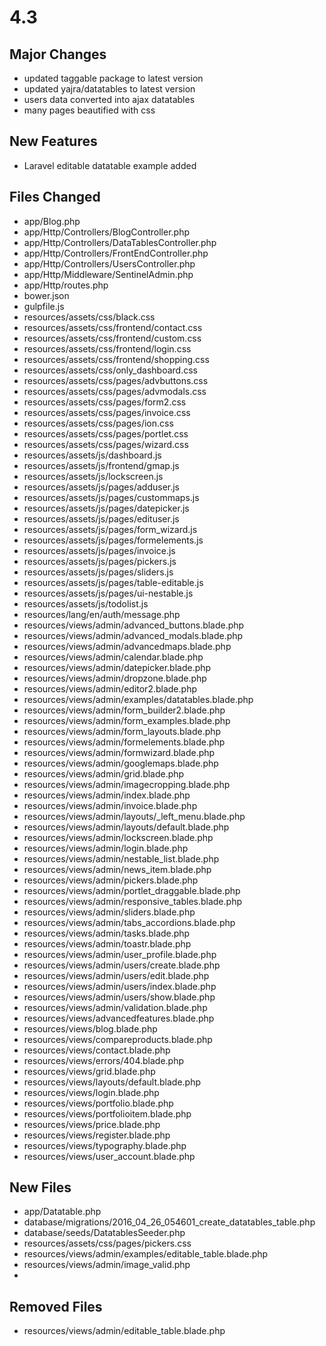# 4.3
## Major Changes
* updated taggable package to latest version
* updated yajra/datatables to latest version
* users data converted into ajax datatables
* many pages beautified with css

## New Features
* Laravel editable datatable example added


## Files Changed
* app/Blog.php
* app/Http/Controllers/BlogController.php
* app/Http/Controllers/DataTablesController.php
* app/Http/Controllers/FrontEndController.php
* app/Http/Controllers/UsersController.php
* app/Http/Middleware/SentinelAdmin.php
* app/Http/routes.php
* bower.json
* gulpfile.js
* resources/assets/css/black.css
* resources/assets/css/frontend/contact.css
* resources/assets/css/frontend/custom.css
* resources/assets/css/frontend/login.css
* resources/assets/css/frontend/shopping.css
* resources/assets/css/only_dashboard.css
* resources/assets/css/pages/advbuttons.css
* resources/assets/css/pages/advmodals.css
* resources/assets/css/pages/form2.css
* resources/assets/css/pages/invoice.css
* resources/assets/css/pages/ion.css
* resources/assets/css/pages/portlet.css
* resources/assets/css/pages/wizard.css
* resources/assets/js/dashboard.js
* resources/assets/js/frontend/gmap.js
* resources/assets/js/lockscreen.js
* resources/assets/js/pages/adduser.js
* resources/assets/js/pages/custommaps.js
* resources/assets/js/pages/datepicker.js
* resources/assets/js/pages/edituser.js
* resources/assets/js/pages/form_wizard.js
* resources/assets/js/pages/formelements.js
* resources/assets/js/pages/invoice.js
* resources/assets/js/pages/pickers.js
* resources/assets/js/pages/sliders.js
* resources/assets/js/pages/table-editable.js
* resources/assets/js/pages/ui-nestable.js
* resources/assets/js/todolist.js
* resources/lang/en/auth/message.php
* resources/views/admin/advanced_buttons.blade.php
* resources/views/admin/advanced_modals.blade.php
* resources/views/admin/advancedmaps.blade.php
* resources/views/admin/calendar.blade.php
* resources/views/admin/datepicker.blade.php
* resources/views/admin/dropzone.blade.php
* resources/views/admin/editor2.blade.php
* resources/views/admin/examples/datatables.blade.php
* resources/views/admin/form_builder2.blade.php
* resources/views/admin/form_examples.blade.php
* resources/views/admin/form_layouts.blade.php
* resources/views/admin/formelements.blade.php
* resources/views/admin/formwizard.blade.php
* resources/views/admin/googlemaps.blade.php
* resources/views/admin/grid.blade.php
* resources/views/admin/imagecropping.blade.php
* resources/views/admin/index.blade.php
* resources/views/admin/invoice.blade.php
* resources/views/admin/layouts/_left_menu.blade.php
* resources/views/admin/layouts/default.blade.php
* resources/views/admin/lockscreen.blade.php
* resources/views/admin/login.blade.php
* resources/views/admin/nestable_list.blade.php
* resources/views/admin/news_item.blade.php
* resources/views/admin/pickers.blade.php
* resources/views/admin/portlet_draggable.blade.php
* resources/views/admin/responsive_tables.blade.php
* resources/views/admin/sliders.blade.php
* resources/views/admin/tabs_accordions.blade.php
* resources/views/admin/tasks.blade.php
* resources/views/admin/toastr.blade.php
* resources/views/admin/user_profile.blade.php
* resources/views/admin/users/create.blade.php
* resources/views/admin/users/edit.blade.php
* resources/views/admin/users/index.blade.php
* resources/views/admin/users/show.blade.php
* resources/views/admin/validation.blade.php
* resources/views/advancedfeatures.blade.php
* resources/views/blog.blade.php
* resources/views/compareproducts.blade.php
* resources/views/contact.blade.php
* resources/views/errors/404.blade.php
* resources/views/grid.blade.php
* resources/views/layouts/default.blade.php
* resources/views/login.blade.php
* resources/views/portfolio.blade.php
* resources/views/portfolioitem.blade.php
* resources/views/price.blade.php
* resources/views/register.blade.php
* resources/views/typography.blade.php
* resources/views/user_account.blade.php


## New Files
* app/Datatable.php
* database/migrations/2016_04_26_054601_create_datatables_table.php
* database/seeds/DatatablesSeeder.php
* resources/assets/css/pages/pickers.css
* resources/views/admin/examples/editable_table.blade.php
* resources/views/admin/image_valid.php
* 


## Removed Files
* resources/views/admin/editable_table.blade.php
